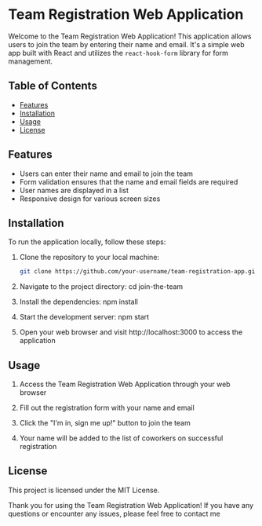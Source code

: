# Team Registration Web Application
Welcome to the Team Registration Web Application! This application allows users to join the team by entering their name and email. It's a simple web app built with React and utilizes the `react-hook-form` library for form management.

## Table of Contents
- [Features](#features)
- [Installation](#installation)
- [Usage](#usage)
- [License](#license)

## Features
- Users can enter their name and email to join the team
- Form validation ensures that the name and email fields are required
- User names are displayed in a list 
- Responsive design for various screen sizes

## Installation
To run the application locally, follow these steps:

1. Clone the repository to your local machine:

   ```bash
   git clone https://github.com/your-username/team-registration-app.git

2. Navigate to the project directory: cd join-the-team

3. Install the dependencies: npm install

4. Start the development server: npm start

5. Open your web browser and visit http://localhost:3000 to access the application

## Usage
1. Access the Team Registration Web Application through your web browser

2. Fill out the registration form with your name and email

3. Click the "I'm in, sign me up!" button to join the team

4. Your name will be added to the list of coworkers on successful registration

## License
This project is licensed under the MIT License.

Thank you for using the Team Registration Web Application! If you have any questions or encounter any issues, please feel free to contact me

